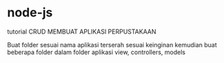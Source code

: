 # node-js
tutorial CRUD
MEMBUAT APLIKASI PERPUSTAKAAN

Buat folder sesuai nama aplikasi terserah sesuai keinginan
kemudian buat beberapa folder dalam folder aplikasi view, controllers, models
